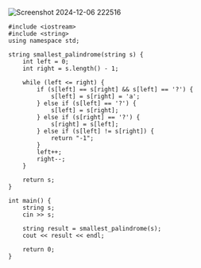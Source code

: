 ![Screenshot 2024-12-06 222516](https://github.com/user-attachments/assets/2732f5a8-31a8-456f-b62b-d60751ee9276)
```
#include <iostream>
#include <string>
using namespace std;

string smallest_palindrome(string s) {
    int left = 0;
    int right = s.length() - 1;

    while (left <= right) {
        if (s[left] == s[right] && s[left] == '?') {
            s[left] = s[right] = 'a';
        } else if (s[left] == '?') {
            s[left] = s[right];
        } else if (s[right] == '?') {
            s[right] = s[left];
        } else if (s[left] != s[right]) {
            return "-1";
        }
        left++;
        right--;
    }

    return s;
}

int main() {
    string s;
    cin >> s;

    string result = smallest_palindrome(s);
    cout << result << endl;

    return 0;
}
```

